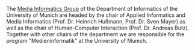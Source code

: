 The [Media Informatics Group](https://www.medien.ifi.lmu.de/) of the Department of Informatics of the University of Munich are headed by the chair of Applied Informatics and Media Informatics (Prof. Dr. Heinrich Hußmann, Prof. Dr. Sven Mayer) as well as the chair of Human-Computer Interaction (Prof. Dr. Andreas Butz). Together with other chairs of the department we are responsible for the program "Medieninformatik" at the University of Munich.

<!-- TODO

## Research



## Teaching

| Repository | Information |
|:---:|:---:|
| [mimuc/cg1](https://github.com/mimuc/cg1) | [Computer Graphics](https://mimuc.de/cg1) |
| [mimuc/gp](https://github.com/mimuc/gp) | [Geometry Processing](https://mimuc.de/gp) |

-->